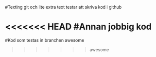 #Texting git och lite extra text
testar att skriva kod i github

<<<<<<< HEAD
#Annan jobbig kod
=======
#Kod som testas in branchen awesome
>>>>>>> awesome
